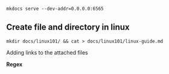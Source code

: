 ```
mkdocs serve --dev-addr=0.0.0.0:6565
```
## Create file and directory in linux

```
mkdir docs/linux101/ && cat > docs/linux101/linux-guide.md
```


Adding links to the attached files

**Regex**


<!-- >    [\w/.js]*
>    [\n]*```javascript
>    \{!([\w/]*/)([\w]*.js)!\}
>    ```
>
>
>
>    > [$2]($1$2)
>    ```javascript
>    \{!$1$2!}
>    ``` -->
